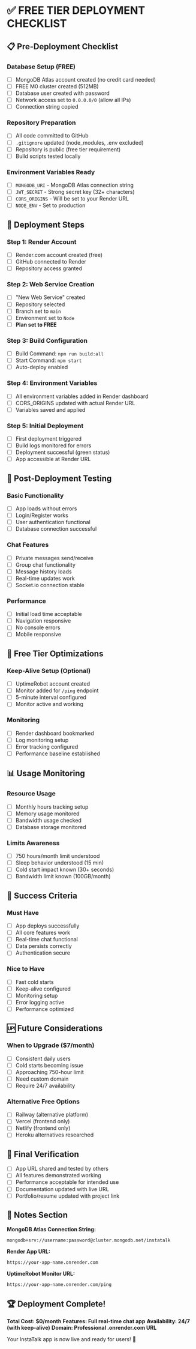 # ✅ FREE TIER DEPLOYMENT CHECKLIST

## 📋 Pre-Deployment Checklist

### Database Setup (FREE)
- [ ] MongoDB Atlas account created (no credit card needed)
- [ ] FREE M0 cluster created (512MB)
- [ ] Database user created with password
- [ ] Network access set to `0.0.0.0/0` (allow all IPs)
- [ ] Connection string copied

### Repository Preparation
- [ ] All code committed to GitHub
- [ ] `.gitignore` updated (node_modules, .env excluded)
- [ ] Repository is public (free tier requirement)
- [ ] Build scripts tested locally

### Environment Variables Ready
- [ ] `MONGODB_URI` - MongoDB Atlas connection string
- [ ] `JWT_SECRET` - Strong secret key (32+ characters)
- [ ] `CORS_ORIGINS` - Will be set to your Render URL
- [ ] `NODE_ENV` - Set to production

## 🚀 Deployment Steps

### Step 1: Render Account
- [ ] Render.com account created (free)
- [ ] GitHub connected to Render
- [ ] Repository access granted

### Step 2: Web Service Creation
- [ ] "New Web Service" created
- [ ] Repository selected
- [ ] Branch set to `main`
- [ ] Environment set to `Node`
- [ ] **Plan set to FREE**

### Step 3: Build Configuration
- [ ] Build Command: `npm run build:all`
- [ ] Start Command: `npm start`
- [ ] Auto-deploy enabled

### Step 4: Environment Variables
- [ ] All environment variables added in Render dashboard
- [ ] CORS_ORIGINS updated with actual Render URL
- [ ] Variables saved and applied

### Step 5: Initial Deployment
- [ ] First deployment triggered
- [ ] Build logs monitored for errors
- [ ] Deployment successful (green status)
- [ ] App accessible at Render URL

## 🧪 Post-Deployment Testing

### Basic Functionality
- [ ] App loads without errors
- [ ] Login/Register works
- [ ] User authentication functional
- [ ] Database connection successful

### Chat Features
- [ ] Private messages send/receive
- [ ] Group chat functionality
- [ ] Message history loads
- [ ] Real-time updates work
- [ ] Socket.io connection stable

### Performance
- [ ] Initial load time acceptable
- [ ] Navigation responsive
- [ ] No console errors
- [ ] Mobile responsive

## 🔧 Free Tier Optimizations

### Keep-Alive Setup (Optional)
- [ ] UptimeRobot account created
- [ ] Monitor added for `/ping` endpoint
- [ ] 5-minute interval configured
- [ ] Monitor active and working

### Monitoring
- [ ] Render dashboard bookmarked
- [ ] Log monitoring setup
- [ ] Error tracking configured
- [ ] Performance baseline established

## 📊 Usage Monitoring

### Resource Usage
- [ ] Monthly hours tracking setup
- [ ] Memory usage monitored
- [ ] Bandwidth usage checked
- [ ] Database storage monitored

### Limits Awareness
- [ ] 750 hours/month limit understood
- [ ] Sleep behavior understood (15 min)
- [ ] Cold start impact known (30+ seconds)
- [ ] Bandwidth limit known (100GB/month)

## 🎯 Success Criteria

### Must Have
- [ ] App deploys successfully
- [ ] All core features work
- [ ] Real-time chat functional
- [ ] Data persists correctly
- [ ] Authentication secure

### Nice to Have
- [ ] Fast cold starts
- [ ] Keep-alive configured
- [ ] Monitoring setup
- [ ] Error logging active
- [ ] Performance optimized

## 🆙 Future Considerations

### When to Upgrade ($7/month)
- [ ] Consistent daily users
- [ ] Cold starts becoming issue
- [ ] Approaching 750-hour limit
- [ ] Need custom domain
- [ ] Require 24/7 availability

### Alternative Free Options
- [ ] Railway (alternative platform)
- [ ] Vercel (frontend only)
- [ ] Netlify (frontend only)
- [ ] Heroku alternatives researched

## 🎉 Final Verification

- [ ] App URL shared and tested by others
- [ ] All features demonstrated working
- [ ] Performance acceptable for intended use
- [ ] Documentation updated with live URL
- [ ] Portfolio/resume updated with project link

## 📝 Notes Section

**MongoDB Atlas Connection String:**
```
mongodb+srv://username:password@cluster.mongodb.net/instatalk
```

**Render App URL:**
```
https://your-app-name.onrender.com
```

**UptimeRobot Monitor URL:**
```
https://your-app-name.onrender.com/ping
```

## 🏆 Deployment Complete!

**Total Cost: $0/month**
**Features: Full real-time chat app**
**Availability: 24/7 (with keep-alive)**
**Domain: Professional .onrender.com URL**

Your InstaTalk app is now live and ready for users! 🎊